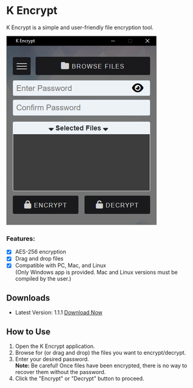 # K Encrypt
K Encrypt is a simple and user-friendly file encryption tool.

![K Encrypt Preview](https://github.com/kevinkickback/K-Encrypt/blob/main/preview.png)

### Features:
- [x] AES-256 encryption
- [x] Drag and drop files
- [x] Compatible with PC, Mac, and Linux<br>
(Only Windows app is provided. Mac and Linux versions must be compiled by the user.)

## Downloads
* Latest Version: 1.1.1 [Download Now](https://github.com/kevinkickback/K-Encrypt/releases/download/v1.1.1/K-Encrypt-windows-v1.1.1.exe)

## How to Use
1. Open the K Encrypt application.
2. Browse for (or drag and drop) the files you want to encrypt/decrypt.
3. Enter your desired password.<br>
   **Note:** Be careful! Once files have been encrypted, there is no way to recover them without the password.
4. Click the "Encrypt" or "Decrypt" button to proceed.